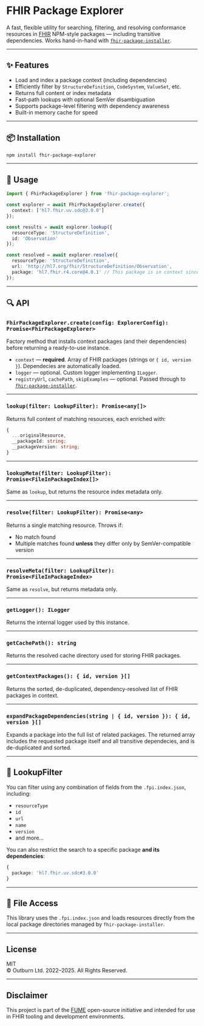 # FHIR Package Explorer

A fast, flexible utility for searching, filtering, and resolving conformance resources in [FHIR](https://hl7.org/fhir/) NPM-style packages — including transitive dependencies. Works hand-in-hand with [`fhir-package-installer`](https://www.npmjs.com/package/fhir-package-installer).

---

## ✨ Features

- Load and index a package context (including dependencies)
- Efficiently filter by `StructureDefinition`, `CodeSystem`, `ValueSet`, etc.
- Returns full content or index metadata
- Fast-path lookups with optional SemVer disambiguation
- Supports package-level filtering with dependency awareness
- Built-in memory cache for speed

---

## 📦 Installation

```bash
npm install fhir-package-explorer
```

---

## 🚀 Usage

```ts
import { FhirPackageExplorer } from 'fhir-package-explorer';

const explorer = await FhirPackageExplorer.create({
  context: ['hl7.fhir.uv.sdc@3.0.0']
});

const results = await explorer.lookup({
  resourceType: 'StructureDefinition',
  id: 'Observation'
});

const resolved = await explorer.resolve({
  resourceType: 'StructureDefinition',
  url: 'http://hl7.org/fhir/StructureDefinition/Observation',
  package: 'hl7.fhir.r4.core@4.0.1' // This package is in context since it is a dependency of `hl7.fhir.uv.sdc@3.0.0`
});
```

---

## 🔍 API

### `FhirPackageExplorer.create(config: ExplorerConfig): Promise<FhirPackageExplorer>`

Factory method that installs context packages (and their dependencies) before returning a ready-to-use instance.

- `context` — **required**. Array of FHIR packages (strings or `{ id, version }`). Dependecies are automatically loaded.
- `logger` — optional. Custom logger implementing `ILogger`.
- `registryUrl`, `cachePath`, `skipExamples` — optional. Passed through to [`fhir-package-installer`](https://www.npmjs.com/package/fhir-package-installer).

---

### `lookup(filter: LookupFilter): Promise<any[]>`

Returns full content of matching resources, each enriched with:

```ts
{
  ...originalResource,
  __packageId: string;
  __packageVersion: string;
}
```

---

### `lookupMeta(filter: LookupFilter): Promise<FileInPackageIndex[]>`

Same as `lookup`, but returns the resource index metadata only.

---

### `resolve(filter: LookupFilter): Promise<any>`

Returns a single matching resource. Throws if:
- No match found
- Multiple matches found **unless** they differ only by SemVer-compatible version

---

### `resolveMeta(filter: LookupFilter): Promise<FileInPackageIndex>`

Same as `resolve`, but returns metadata only.

---

### `getLogger(): ILogger`

Returns the internal logger used by this instance.

---

### `getCachePath(): string`

Returns the resolved cache directory used for storing FHIR packages.

---

### `getContextPackages(): { id, version }[]`

Returns the sorted, de-duplicated, dependency-resolved list of FHIR packages in context.

---

### `expandPackageDependencies(string | { id, version }): { id, version }[]`

Expands a package into the full list of related packages. The returned array includes the requested package itself and all transitive dependecies, and is de-duplicated and sorted.

---

## 🔧 LookupFilter

You can filter using any combination of fields from the `.fpi.index.json`, including:

- `resourceType`
- `id`
- `url`
- `name`
- `version`
- and more...

You can also restrict the search to a specific package **and its dependencies**:

```ts
{
  package: 'hl7.fhir.uv.sdc#3.0.0'
}
```

---

## 📁 File Access

This library uses the `.fpi.index.json` and loads resources directly from the local package directories managed by `fhir-package-installer`.

---

## License
MIT  
© Outburn Ltd. 2022–2025. All Rights Reserved.

---

## Disclaimer
This project is part of the [FUME](https://github.com/Outburn-IL/fume-community) open-source initiative and intended for use in FHIR tooling and development environments.
